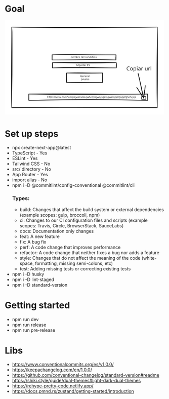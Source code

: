 # Goal

![Landing page](landing_page.svg)

# Set up steps

- npx create-next-app@latest
- TypeScript - Yes
- ESLint - Yes
- Tailwind CSS - No
- src/ directory - No
- App Router - Yes
- import alias - No
- npm i -D @commitlint/config-conventional @commitlint/cli
  ### Types:
  - build: Changes that affect the build system or external dependencies (example scopes: gulp, broccoli, npm)
  - ci: Changes to our CI configuration files and scripts (example scopes: Travis, Circle, BrowserStack, SauceLabs)
  - docs: Documentation only changes
  - feat: A new feature
  - fix: A bug fix
  - perf: A code change that improves performance
  - refactor: A code change that neither fixes a bug nor adds a feature
  - style: Changes that do not affect the meaning of the code (white-space, formatting, missing semi-colons, etc)
  - test: Adding missing tests or correcting existing tests
- npm i -D husky
- npm i -D lint-staged
- npm i -D standard-version

# Getting started

- npm run dev
- npm run release
- npm run pre-release

# Libs

- https://www.conventionalcommits.org/es/v1.0.0/
- https://keepachangelog.com/en/1.0.0/
- https://github.com/conventional-changelog/standard-version#readme
- https://shiki.style/guide/dual-themes#light-dark-dual-themes
- https://rehype-pretty-code.netlify.app/
- https://docs.pmnd.rs/zustand/getting-started/introduction

